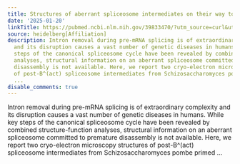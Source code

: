 ```yaml
---
title: Structures of aberrant spliceosome intermediates on their way to disassembly
date: '2025-01-20'
linkTitle: https://pubmed.ncbi.nlm.nih.gov/39833470/?utm_source=curl&utm_medium=rss&utm_campaign=pubmed-2&utm_content=1FakS-2QOkCT8HsMOQP1bCRQ4YzyumYOmxmF0moLsQ3dFB1E9V&fc=20220326224207&ff=20250121170941&v=2.18.0.post9+e462414
source: heidelberg[Affiliation]
description: Intron removal during pre-mRNA splicing is of extraordinary complexity
  and its disruption causes a vast number of genetic diseases in humans. While key
  steps of the canonical spliceosome cycle have been revealed by combined structure-function
  analyses, structural information on an aberrant spliceosome committed to premature
  disassembly is not available. Here, we report two cryo-electron microscopy structures
  of post-B^(act) spliceosome intermediates from Schizosaccharomyces pombe primed
  ...
disable_comments: true
---
```

Intron removal during pre-mRNA splicing is of extraordinary complexity and its disruption causes a vast number of genetic diseases in humans. While key steps of the canonical spliceosome cycle have been revealed by combined structure-function analyses, structural information on an aberrant spliceosome committed to premature disassembly is not available. Here, we report two cryo-electron microscopy structures of post-B^(act) spliceosome intermediates from Schizosaccharomyces pombe primed ...